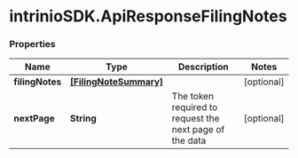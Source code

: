 # intrinioSDK.ApiResponseFilingNotes

### Properties
Name | Type | Description | Notes
------------ | ------------- | ------------- | -------------
**filingNotes** | [**[FilingNoteSummary]**](FilingNoteSummary.md) |  | [optional] 
**nextPage** | **String** | The token required to request the next page of the data | [optional] 


